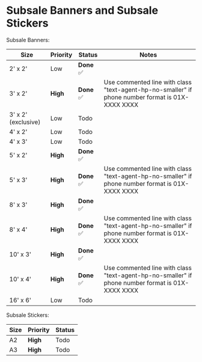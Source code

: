 # Subsale Banners and Subsale Stickers

Subsale Banners:

| Size                | Priority | Status            | Notes                                                                                            |
| ------------------- | -------- | ----------------- | ------------------------------------------------------------------------------------------------ |
| 2' x 2'             | Low      | **Done** &#x2705; |                                                                                                  |
| 3' x 2'             | **High** | **Done** &#x2705; | Use commented line with class "text-agent-hp-no-smaller" if phone number format is 01X-XXXX XXXX |
| 3' x 2' (exclusive) | Low      | Todo              |                                                                                                  |
| 4' x 2'             | Low      | Todo              |                                                                                                  |
| 4' x 3'             | Low      | Todo              |                                                                                                  |
| 5' x 2'             | **High** | **Done** &#x2705; |                                                                                                  |
| 5' x 3'             | **High** | **Done** &#x2705; | Use commented line with class "text-agent-hp-no-smaller" if phone number format is 01X-XXXX XXXX |
| 8' x 3'             | **High** | **Done** &#x2705; |                                                                                                  |
| 8' x 4'             | **High** | **Done** &#x2705; | Use commented line with class "text-agent-hp-no-smaller" if phone number format is 01X-XXXX XXXX |
| 10' x 3'            | **High** | **Done** &#x2705; |                                                                                                  |
| 10' x 4'            | **High** | **Done** &#x2705; | Use commented line with class "text-agent-hp-no-smaller" if phone number format is 01X-XXXX XXXX |
| 16' x 6'            | Low      | Todo              |                                                                                                  |

Subsale Stickers:

| Size | Priority | Status |
| ---- | -------- | ------ |
| A2   | **High** | Todo   |
| A3   | **High** | Todo   |
